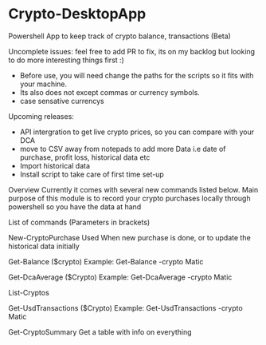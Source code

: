 # Crypto-DesktopApp
Powershell App to keep track of crypto balance, transactions (Beta)

Uncomplete issues:
feel free to add PR to fix, its on my backlog but looking to do more interesting things first :)
 - Before use, you will need change the paths for the scripts so it fits with your machine.
 - Its also does not except commas or currency symbols.
 - case sensative currencys

 Upcoming releases:
 - API intergration to get live crypto prices, so you can compare with your DCA
 - move to CSV away from notepads to add more Data i.e date of purchase, profit loss, historical data etc
 - Import historical data
 - Install script to take care of first time set-up

 Overview
 Currently it comes with several new commands listed below. Main purpose of this module is to record your crypto purchases locally through powershell so you have the data at hand

 List of commands (Parameters in brackets)

 New-CryptoPurchase
 Used When new purchase is done, or to update the historical data initially

 Get-Balance ($crypto)
 Example: Get-Balance -crypto Matic

 Get-DcaAverage ($Crypto)
 Example: Get-DcaAverage -crypto Matic

 List-Cryptos

 Get-UsdTransactions ($Crypto)
 Example: Get-UsdTransactions -crypto Matic

 Get-CryptoSummary
 Get a table with info on everything